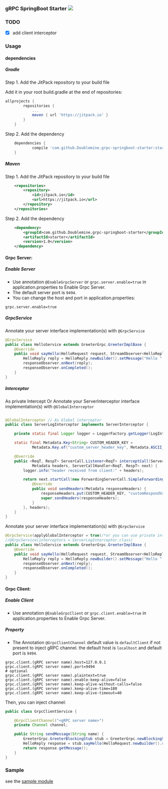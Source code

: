 ### gRPC SpringBoot Starter [![](https://jitpack.io/v/Doublemine/grpc-springboot-starter.svg)](https://jitpack.io/#Doublemine/grpc-springboot-starter)


### TODO

- [x] add client interceptor


### Usage


#### dependencies


##### Gradle

Step 1. Add the JitPack repository to your build file


Add it in your root build.gradle at the end of repositories:


```gradle
allprojects {
		repositories {
			...
			maven { url 'https://jitpack.io' }
		}
	}
```

Step 2. Add the dependency
 

```gradle
	dependencies {
	        compile 'com.github.Doublemine.grpc-springboot-starter:starter:1.0'
	}
```

##### Maven

Step 1. Add the JitPack repository to your build file

```xml
	<repositories>
		<repository>
		    <id>jitpack.io</id>
		    <url>https://jitpack.io</url>
		</repository>
	</repositories>

```

Step 2. Add the dependency


```xml
	<dependency>
	    <groupId>com.github.Doublemine.grpc-springboot-starter</groupId>
	    <artifactId>starter</artifactId>
	    <version>1.0</version>
	</dependency>
```

#### Grpc Server:

##### Enable Server

 - Use annotation `@EnableGrpcServer` or `grpc.server.enable=true` in application.properties to Enable Grpc Server.
 - The default server port is `9494`.
 - You can change the host and port in application.properties:
 
 ```properties
grpc.server.enable=true
```

##### GrpcService

Annotate your server interface implementation(s) with ``@GrpcService``

```java
@GrpcService
public class HelloService extends GreeterGrpc.GreeterImplBase {
    @Override
    public void sayHello(HelloRequest request, StreamObserver<HelloReply> responseObserver) {
        HelloReply reply = HelloReply.newBuilder().setMessage("Hello " + request.getName()).build();
        responseObserver.onNext(reply);
        responseObserver.onCompleted();
    }
}
```

##### Interceptor

As private Intercept Or Annotate your ServerInterceptor interface implementation(s) with ``@GlobalInterceptor``

```java

@GlobalInterceptor // As Global interceptor
public class ServerLogInterceptor implements ServerInterceptor {

	private static final Logger logger = LoggerFactory.getLogger(LogInterceptor.class.getName());

	static final Metadata.Key<String> CUSTOM_HEADER_KEY =
			Metadata.Key.of("custom_server_header_key", Metadata.ASCII_STRING_MARSHALLER);

	@Override
	public <ReqT, RespT> ServerCall.Listener<ReqT> interceptCall(ServerCall<ReqT, RespT> call,
			Metadata headers, ServerCallHandler<ReqT, RespT> next) {
		logger.info("header received from client:" + headers);

		return next.startCall(new ForwardingServerCall.SimpleForwardingServerCall<ReqT, RespT>(call) {
			@Override
			public void sendHeaders(Metadata responseHeaders) {
				responseHeaders.put(CUSTOM_HEADER_KEY, "customRespondValue");
				super.sendHeaders(responseHeaders);
			}
		}, headers);
	}
}
```
Annotate your server interface implementation(s) with ``@GrpcService``

```java
@GrpcService(applyGlobalInterceptor = true)/*or you can use private interceptor or both*/
//@GrpcService(interceptors = ServerLogInterceptor.class)
public class HelloService extends GreeterGrpc.GreeterImplBase {
    @Override
    public void sayHello(HelloRequest request, StreamObserver<HelloReply> responseObserver) {
        HelloReply reply = HelloReply.newBuilder().setMessage("Hello " + request.getName()).build();
        responseObserver.onNext(reply);
        responseObserver.onCompleted();
    }
}
```




#### Grpc Client:

##### Enable Client

 - Use annotation `@EnableGrpcClient` or `grpc.client.enable=true` in application.properties to Enable Grpc Server.
 
 ##### Property
 
 
  - The Annotation `@GrpcClientChannel` default value is `defaultClient` if not present to inject gRPC channel.
  the default host is `localhost` and default port is `9494`.
 
 
 ```properties
grpc.client.(gRPC server name).host=127.0.0.1
grpc.client.(gRPC server name).port=9494
# optional
grpc.client.(gRPC server name).plaintext=true
grpc.client.(gRPC server name).enable-keep-alive=false
grpc.client.(gRPC server name).keep-alive-without-calls=false
grpc.client.(gRPC server name).keep-alive-time=180
grpc.client.(gRPC server name).keep-alive-timeout=40
```
 
Then, you can inject channel:

```java
public class GrpcClientService {

    @GrpcClientChannel("<gRPC server name>")
    private Channel channel;

    public String sendMessage(String name) {
        GreeterGrpc.GreeterBlockingStub stub = GreeterGrpc.newBlockingStub(channel);
        HelloReply response = stub.sayHello(HelloRequest.newBuilder().setName(name).build());
        return response.getMessage();
    }
}
```

### Sample
see the [sample module](https://github.com/Doublemine/grpc-springboot-starter/tree/master/sample/src/main/java/work/wanghao/kotlin/boot/grpc/sample)